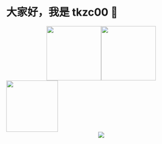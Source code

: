 # 大家好，我是 tkzc00 👋

<div align="center"><img src="https://github-readme-stats.vercel.app/api/top-langs/?username=zktkzc&layout=compact&locale=cn" height=145/></span><span><img src="https://github-readme-stats.vercel.app/api?username=zktkzc&count_private=true&show_icons=true&locale=cn" height=145/></div>

<img align="" height="137px" src="https://github-readme-stats.vercel.app/api?username=zktkzc&hide_border=true&show_icons=true&include_all_commits=true&line_height=21&theme=graywhite&locale=cn" />

<div align="center"> <img src="https://github-readme-streak-stats.herokuapp.com/?user=zktkzc" /> </div>
